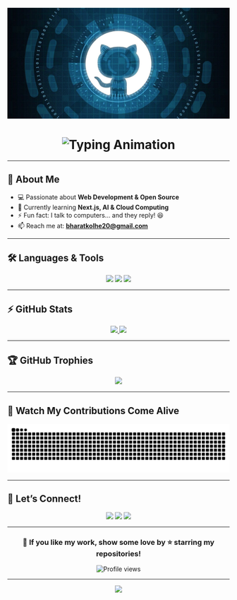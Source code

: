 ![logo](GitHubBlue.jpg)

<h1 align="center">
  <img src="https://readme-typing-svg.herokuapp.com?font=Fira+Code&size=32&duration=3000&pause=800&color=F75C7E&center=true&vCenter=true&width=650&lines=Hi+There!+I'm+Bharat+Kolhe" alt="Typing Animation" />
</h1>


---

## 🚀 About Me
- 💻 Passionate about **Web Development & Open Source**
- 🌱 Currently learning **Next.js, AI & Cloud Computing**
- ⚡ Fun fact: I talk to computers… and they reply! 😆
- 📫 Reach me at: **bharatkolhe20@gmail.com**


---

## 🛠️ Languages & Tools
<div align="center">
    <img src="https://skillicons.dev/icons?i=html,css,github,vscode" />
    <img src="https://skillicons.dev/icons?i=nodejs,javascript,mongodb,python" />
    <img src="https://skillicons.dev/icons?i=java,aws,arduino,cpp,ubuntu" />
</div>

---

## ⚡ GitHub Stats
<p align="center">
<a href="https://github.com/Bharat-kolhe-3001">
    <img src="https://github-readme-stats.vercel.app/api?username=Bharat-kolhe-3001&show_icons=true&theme=radical&count_private=true&hide_border=true&border_radius=20" height="180" />
</a>
<a href="https://github.com/Bharat-kolhe-3001">
    <img src="https://github-readme-streak-stats.herokuapp.com/?user=Bharat-kolhe-3001&theme=radical&hide_border=true&border_radius=20" height="180" />
</a>
</p>

---

## 🏆 GitHub Trophies
<p align="center">
  <img src="https://github-profile-trophy.vercel.app/?username=Bharat-kolhe-3001&theme=radical&no-frame=true&no-bg=true&margin-w=15" />
</p>

---

## 🐍 Watch My Contributions Come Alive
<p align="center">
    <img src="https://raw.githubusercontent.com/shricastic/shricastic/output/github-contribution-grid-snake.svg" />
</p>

---

## 🌟 Let’s Connect!
<p align="center">
  <a href="https://www.linkedin.com/in/bharat-kolhe-4b1964288/"><img src="https://img.shields.io/badge/-LinkedIn-blue?logo=linkedin&style=for-the-badge"></a>
  <a href="mailto:bharatkolhe20@gmail.com"><img src="https://img.shields.io/badge/-Gmail-red?logo=gmail&style=for-the-badge"></a>
  <a href="https://github.com/Bharat-kolhe-3001"><img src="https://img.shields.io/badge/-GitHub-black?logo=github&style=for-the-badge"></a>
</p>

---

<div align="center">
  <h3>💖 If you like my work, show some love by ⭐ starring my repositories!</h3>
  <img src="https://komarev.com/ghpvc/?username=Bharat-kolhe-3001&style=for-the-badge&color=orange" alt="Profile views"/>
</div>

---

<p align="center">
    <img src="https://capsule-render.vercel.app/api?type=waving&color=gradient&height=100&section=footer"/>
</p>
